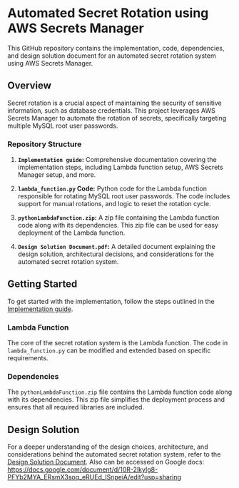# Automated Secret Rotation using AWS Secrets Manager

This GitHub repository contains the implementation, code, dependencies, and design solution document for an automated secret rotation system using AWS Secrets Manager.

## Overview

Secret rotation is a crucial aspect of maintaining the security of sensitive information, such as database credentials. This project leverages AWS Secrets Manager to automate the rotation of secrets, specifically targeting multiple MySQL root user passwords.

### Repository Structure

1. **`Implementation guide`:** Comprehensive documentation covering the implementation steps, including Lambda function setup, AWS Secrets Manager setup, and more.

2. **`lambda_function.py` Code:** Python code for the Lambda function responsible for rotating MySQL root user passwords. The code includes support for manual rotations, and logic to reset the rotation cycle.

3. **`pythonLambdaFunction.zip`:** A zip file containing the Lambda function code along with its dependencies. This zip file can be used for easy deployment of the Lambda function.

4. **`Design Solution Document.pdf`:** A detailed document explaining the design solution, architectural decisions, and considerations for the automated secret rotation system.

## Getting Started

To get started with the implementation, follow the steps outlined in the [Implementation guide](./Implementation%20guide).

### Lambda Function

The core of the secret rotation system is the Lambda function. The code in `lambda_function.py` can be modified and extended based on specific requirements.

### Dependencies

The `pythonLambdaFunction.zip` file contains the Lambda function code along with its dependencies. This zip file simplifies the deployment process and ensures that all required libraries are included.

## Design Solution

For a deeper understanding of the design choices, architecture, and considerations behind the automated secret rotation system, refer to the [Design Solution Document](./Design%20Solution%20Document.pdf).
Also can be accessed on Google docs: https://docs.google.com/document/d/10R-2lkyIg8-PFYb2MYA_ERsmX3soq_eRUEd_ISnpeiA/edit?usp=sharing




